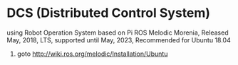 # DCS (Distributed Control System)
using Robot Operation System based on Pi
ROS Melodic Morenia, Released May, 2018, LTS, supported until May, 2023, Recommended for Ubuntu 18.04

1. goto http://wiki.ros.org/melodic/Installation/Ubuntu

